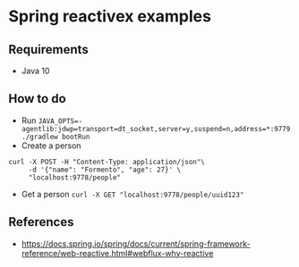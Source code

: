 # Spring reactivex examples

## Requirements

- Java 10

## How to do

- Run `JAVA_OPTS=-agentlib:jdwp=transport=dt_socket,server=y,suspend=n,address=*:9779 ./gradlew bootRun`
- Create a person
```shell
curl -X POST -H "Content-Type: application/json"\
     -d '{"name": "Formento", "age": 27}' \
     "localhost:9778/people"
```
- Get a person `curl -X GET "localhost:9778/people/uuid123"`

## References

- https://docs.spring.io/spring/docs/current/spring-framework-reference/web-reactive.html#webflux-why-reactive
